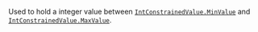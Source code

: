 Used to hold a integer value between [`IntConstrainedValue.MinValue`](https://create.roblox.com/docs/reference/engine/classes/IntConstrainedValue#MinValue)
and [`IntConstrainedValue.MaxValue`](https://create.roblox.com/docs/reference/engine/classes/IntConstrainedValue#MaxValue).
